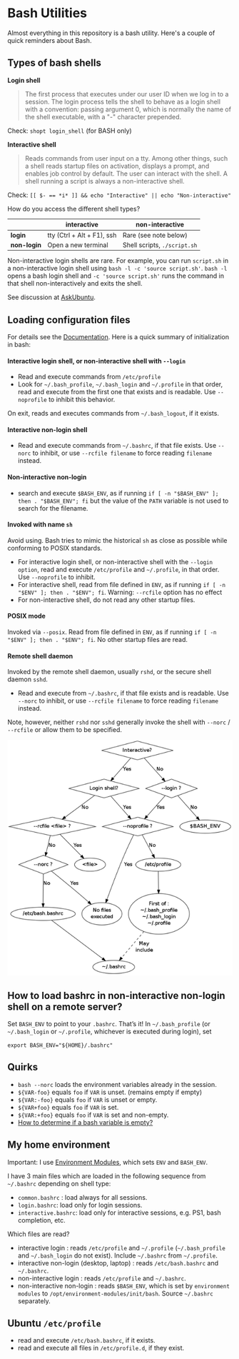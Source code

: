 # Bash Utilities

Almost everything in this repository is a bash utility.
Here's a couple of quick reminders about Bash.

## Types of bash shells

**Login shell** 
> The first process that executes under our user ID when we log in to a session. The login process tells the shell to behave as a login shell with a convention: passing argument 0, which is normally the name of the shell executable, with a "-" character prepended.

Check: `shopt login_shell` (for BASH only)

**Interactive shell**
> Reads commands from user input on a tty. Among other things, such a shell reads startup files on activation, displays a prompt, and enables job control by default. The user can interact with the shell. A shell running a script is always a non-interactive shell.

Check: `[[ $- == *i* ]] && echo "Interactive" || echo "Non-interactive"`

How do you access the different shell types?

|               | interactive                | non-interactive                    |
|---------------|----------------------------|------------------------------------|
| **login**     | tty (Ctrl + Alt + F1), ssh | Rare (see note below)              |
| **non-login** | Open a new terminal        | Shell scripts, `./script.sh`       |

Non-interactive login shells are rare. For example, you can run `script.sh` in a non-interactive login shell using 
`bash -l -c 'source script.sh'`. `bash -l` opens a bash login shell and `-c 'source script.sh'` runs the command in that shell
non-interactively and exits the shell. 

See discussion at [AskUbuntu](https://askubuntu.com/questions/879364).


## Loading configuration files

For details see the [Documentation](https://www.gnu.org/savannah-checkouts/gnu/bash/manual/bash.html#Bash-Startup-Files). 
Here is a quick summary of initialization in bash:

#### Interactive login shell, or non-interactive shell with `--login`

- Read and execute commands from `/etc/profile`
- Look for `~/.bash_profile`, `~/.bash_login` and `~/.profile` in that order, read and execute from the first one that exists and is readable. Use `--noprofile` to inhibit this behavior.

On exit, reads and executes commands from `~/.bash_logout`, if it exists. 

#### Interactive non-login shell

- Read and execute commands from `~/.bashrc`, if that file exists. Use `--norc` to inhibit, or use `--rcfile filename` to force reading `filename` instead.

#### Non-interactive non-login

- search and execute `$BASH_ENV`, as if running `if [ -n "$BASH_ENV" ]; then . "$BASH_ENV"; fi`
but the value of the `PATH` variable is not used to search for the filename.

#### Invoked with name `sh`

Avoid using. Bash tries to mimic the historical `sh` as close as possible while conforming to POSIX standards.

- For interactive login shell, or non-interactive shell with the `--login option`, read and execute `/etc/profile` and `~/.profile`, in that order. Use `--noprofile` to inhibit.
- For interactive shell, read from file defined in `ENV`, as if running `if [ -n "$ENV" ]; then . "$ENV"; fi`. Warning: `--rcfile` option has no effect
- For non-interactive shell, do not read any other startup files.

#### POSIX mode

Invoked via `--posix`. Read from file defined in `ENV`, as if running `if [ -n "$ENV" ]; then . "$ENV"; fi`. No other startup files are read. 

#### Remote shell daemon

Invoked by the remote shell daemon, usually `rshd`, or the secure shell daemon `sshd`.
- Read and execute from `~/.bashrc`, if that file exists and is readable. Use `--norc` to inhibit, or use `--rcfile filename` to force reading `filename` instead.

Note, however, neither `rshd` nor `sshd` generally invoke the shell with `--norc` / `--rcfile` or allow them to be specified.


![Bash startup file loading decision](../images/bash_startup_decision.png?raw=true "Bash startup file loading decision")

## How to load bashrc in non-interactive non-login shell on a remote server?

Set `BASH_ENV` to point to your `.bashrc`. That’s it!
In `~/.bash_profile` (or `~/.bash_login` or `~/.profile`, whichever is executed during login), set
```
export BASH_ENV="${HOME}/.bashrc"
```

## Quirks
- `bash --norc` loads the environment variables already in the session.
- `${VAR-foo}`  equals `foo` if `VAR` is unset. (remains empty if empty)
- `${VAR:-foo}` equals `foo` if `VAR` is unset or empty.
- `${VAR+foo}`  equals `foo` if `VAR` is set. 
- `${VAR:+foo}` equals `foo` if `VAR` is set and non-empty.
- [How to determine if a bash variable is empty?](https://serverfault.com/questions/7503)

## My home environment

Important: I use [Environment Modules](http://modules.sourceforge.net/), which sets `ENV` and `BASH_ENV`.

I have 3 main files which are loaded in the following sequence from `~/.bashrc` depending on shell type: 
- `common.bashrc` : load always for all sessions.
- `login.bashrc`: load only for login sessions.
- `interactive.bashrc`: load only for interactive sessions, e.g. PS1, bash completion, etc.

Which files are read?
- interactive login : reads `/etc/profile` and `~/.profile` (`~/.bash_profile` and `~/.bash_login` do not exist). Include `~/.bashrc` from `~/.profile`.
- interactive non-login (desktop, laptop) : reads `/etc/bash.bashrc` and `~/.bashrc`.
- non-interactive login :  reads `/etc/profile` and `~/.bashrc`.
- non-interactive non-login : reads `$BASH_ENV`, which is set by `environment modules` to `/opt/environment-modules/init/bash`. Source `~/.bashrc` separately.

## Ubuntu `/etc/profile`
- read and execute `/etc/bash.bashrc`, if it exists.
- read and execute all files in `/etc/profile.d`, if they exist.
